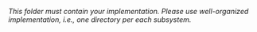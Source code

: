 *This folder must contain your implementation. Please use well-organized implementation, i.e., one directory per each subsystem.*
